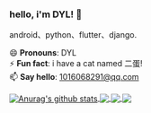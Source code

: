 ### hello, i'm DYL! 👋
android、python、flutter、django.

😄 **Pronouns**: DYL<br>
⚡ **Fun fact**: i have a cat named 二蛋!<br>
📫 **Say hello**: 1016068291@qq.com



<a href="https://github.com/anuraghazra/github-readme-stats">
  <img align="center" src="https://github-readme-stats.anuraghazra1.vercel.app/api?username=DYL521&show_icons=true&theme=prussian&line_height=27" alt="Anurag's github stats" />
</a>

<a href="https://github.com/anuraghazra/github-readme-stats">
  <!-- Change the `github-readme-stats.anuraghazra1.vercel.app` to `github-readme-stats.vercel.app`  -->
  <img align="center" src="https://github-readme-stats.anuraghazra1.vercel.app/api/top-langs/?username=DYL521&theme=prussian&hide=html,python" />
</a>



<a href="https://github.com/DYL521/DesignPattern">
  <!-- Change the `github-readme-stats.anuraghazra1.vercel.app` to `github-readme-stats.vercel.app`  -->
  <img align="center" src="https://github-readme-stats.anuraghazra1.vercel.app/api/pin/?username=DYL521&repo=DesignPattern&theme=prussian" />
</a>    
<a href="https://github.com/DYL521/flutter_study">
  <!-- Change the `github-readme-stats.anuraghazra1.vercel.app` to `github-readme-stats.vercel.app`  -->
  <img align="center" src="https://github-readme-stats.anuraghazra1.vercel.app/api/pin/?username=DYL521&repo=flutter_study&theme=prussian" />
</a>




